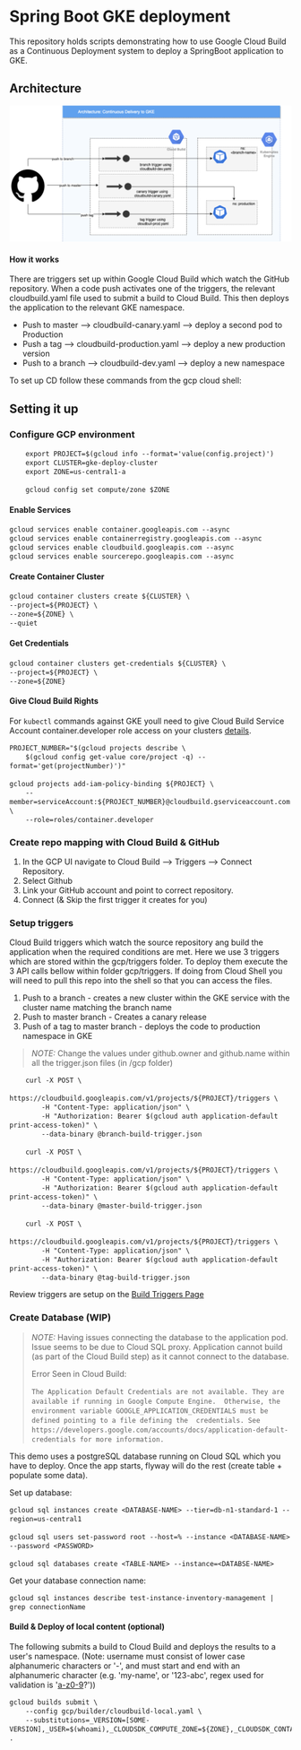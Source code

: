 # Spring Boot GKE deployment

This repository holds scripts demonstrating how to use Google Cloud Build as a Continuous Deployment 
system to deploy a SpringBoot application to GKE.

## Architecture

![](./media/arch.png)

#### How it works
There are triggers set up within Google Cloud Build which watch the GitHub repository. When a code push activates one of
the triggers, the relevant cloudbuild.yaml file used to submit a build to Cloud Build. This then deploys the application
to the relevant GKE namespace.

- Push to master --> cloudbuild-canary.yaml --> deploy a second pod to Production
- Push a tag --> cloudbuild-production.yaml --> deploy a new production version
- Push to a branch --> cloudbuild-dev.yaml --> deploy a new namespace

To set up CD follow these commands from the gcp cloud shell:

## Setting it up 

### Configure GCP environment

```
    export PROJECT=$(gcloud info --format='value(config.project)')
    export CLUSTER=gke-deploy-cluster
    export ZONE=us-central1-a

    gcloud config set compute/zone $ZONE
```

#### Enable Services
```
gcloud services enable container.googleapis.com --async
gcloud services enable containerregistry.googleapis.com --async
gcloud services enable cloudbuild.googleapis.com --async
gcloud services enable sourcerepo.googleapis.com --async
```
#### Create Container Cluster

```
gcloud container clusters create ${CLUSTER} \
--project=${PROJECT} \
--zone=${ZONE} \
--quiet
```

#### Get Credentials

```
gcloud container clusters get-credentials ${CLUSTER} \
--project=${PROJECT} \
--zone=${ZONE}
```

#### Give Cloud Build Rights

For `kubectl` commands against GKE youll need to give Cloud Build Service Account container.developer role access 
on your clusters [details](https://github.com/GoogleCloudPlatform/cloud-builders/tree/master/kubectl).

```
PROJECT_NUMBER="$(gcloud projects describe \
    $(gcloud config get-value core/project -q) --format='get(projectNumber)')"

gcloud projects add-iam-policy-binding ${PROJECT} \
    --member=serviceAccount:${PROJECT_NUMBER}@cloudbuild.gserviceaccount.com \
    --role=roles/container.developer

```

### Create repo mapping with Cloud Build & GitHub
1. In the GCP UI navigate to Cloud Build --> Triggers --> Connect Repository.
2. Select Github 
3. Link your GitHub account and point to correct repository.
4. Connect (& Skip the first trigger it creates for you)

### Setup triggers
Cloud Build triggers which watch the source repository ang build the application when the required conditions
are met. Here we use 3 triggers which are stored within the gcp/triggers folder. To deploy them execute the 3 API calls 
bellow within folder gcp/triggers. If doing from Cloud Shell you will need to pull this repo into the shell so that you 
can access the files.

1. Push to a branch - creates a new cluster within the GKE service with the cluster name matching the 
branch name
2. Push to master branch - Creates a canary release
3. Push of a tag to master branch - deploys the code to production namespace in GKE

> *NOTE:* Change the values under github.owner and github.name within all the trigger.json files (in /gcp folder)
```
    curl -X POST \
        https://cloudbuild.googleapis.com/v1/projects/${PROJECT}/triggers \
        -H "Content-Type: application/json" \
        -H "Authorization: Bearer $(gcloud auth application-default print-access-token)" \
        --data-binary @branch-build-trigger.json

    curl -X POST \
        https://cloudbuild.googleapis.com/v1/projects/${PROJECT}/triggers \
        -H "Content-Type: application/json" \
        -H "Authorization: Bearer $(gcloud auth application-default print-access-token)" \
        --data-binary @master-build-trigger.json

    curl -X POST \
        https://cloudbuild.googleapis.com/v1/projects/${PROJECT}/triggers \
        -H "Content-Type: application/json" \
        -H "Authorization: Bearer $(gcloud auth application-default print-access-token)" \
        --data-binary @tag-build-trigger.json
```

Review triggers are setup on the [Build Triggers Page](https://console.cloud.google.com/gcr/triggers) 

### Create Database (WIP)

> *NOTE:* Having issues connecting the database to the application pod. Issue seems to be due to Cloud SQL proxy. 
> Application cannot build (as part of the Cloud Build step) as it cannot connect to the database.
>
> Error Seen in Cloud Build:
> 
>``The Application Default Credentials are not available. They are available if running in Google Compute Engine. 
Otherwise, the environment variable GOOGLE_APPLICATION_CREDENTIALS must be defined pointing to a file defining the 
credentials. See https://developers.google.com/accounts/docs/application-default-credentials for more information.``

This demo uses a postgreSQL database running on Cloud SQL which you have to deploy. Once the app starts, 
flyway will do the rest (create table + populate some data).

Set up database: 
```
gcloud sql instances create <DATABASE-NAME> --tier=db-n1-standard-1 --region=us-central1

gcloud sql users set-password root --host=% --instance <DATABASE-NAME> --password <PASSWORD>

gcloud sql databases create <TABLE-NAME> --instance=<DATABSE-NAME>
```
Get your database connection name:

```
gcloud sql instances describe test-instance-inventory-management | grep connectionName
```

#### Build & Deploy of local content (optional)

The following submits a build to Cloud Build and deploys the results to a user's namespace. (Note: username must consist of lower case 
alphanumeric characters or '-', and must start and end with an alphanumeric character (e.g. 'my-name',  or '123-abc', regex used for 
validation is '[a-z0-9]([-a-z0-9]*[a-z0-9])?'))

```
gcloud builds submit \
    --config gcp/builder/cloudbuild-local.yaml \
    --substitutions=_VERSION=[SOME-VERSION],_USER=$(whoami),_CLOUDSDK_COMPUTE_ZONE=${ZONE},_CLOUDSDK_CONTAINER_CLUSTER=${CLUSTER} .
```


